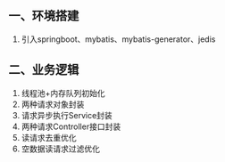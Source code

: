 ## 一、环境搭建
1. 引入springboot、mybatis、mybatis-generator、jedis

## 二、业务逻辑
1. 线程池+内存队列初始化
1. 两种请求对象封装
1. 请求异步执行Service封装
1. 两种请求Controller接口封装
1. 读请求去重优化 
1. 空数据读请求过滤优化
